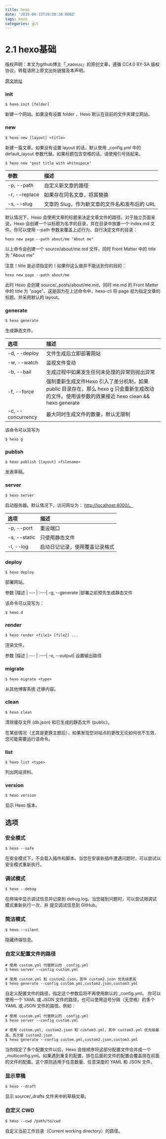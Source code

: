 ```yaml
---
title: hexo
date: '2019-04-13T19:28:36.000Z'
tags: hexo
categories: git
---
```


# 2.1 hexo基础

版权声明：本文为github博主「\_xaoxuu」的原创文章，遵循 CC4.0 BY-SA 版权协议，转载请附上原文出处链接及本声明。

[原文地址](https://hexo.io/zh-cn/docs/commands)

### init

```text
$ hexo init [folder]
```

新建一个网站。如果没有设置 folder ，Hexo 默认在目前的文件夹建立网站。

### new

```text
$ hexo new [layout] <title>
```

新建一篇文章。如果没有设置 layout 的话，默认使用 \_config.yml 中的 default\_layout 参数代替。如果标题包含空格的话，请使用引号括起来。

```text
$ hexo new "post title with whitespace"
```

| 参数 | 描述 |
| :--- | :--- |
| -p, --path | 自定义新文章的路径 |
| -r, --replace | 如果存在同名文章，将其替换 |
| -s, --slug | 文章的 Slug，作为新文章的文件名和发布后的 URL |

默认情况下，Hexo 会使用文章的标题来决定文章文件的路径。对于独立页面来说，Hexo 会创建一个以标题为名字的目录，并在目录中放置一个 index.md 文件。你可以使用 --path 参数来覆盖上述行为、自行决定文件的目录：

```text
hexo new page --path about/me "About me"
```

以上命令会创建一个 source/about/me.md 文件，同时 Front Matter 中的 title 为 "About me"

注意！title 是必须指定的！如果你这么做并不能达到你的目的：

```text
hexo new page --path about/me
```

此时 Hexo 会创建 source/\_posts/about/me.md，同时 me.md 的 Front Matter 中的 title 为 "page"。这是因为在上述命令中，hexo-cli 将 page 视为指定文章的标题、并采用默认的 layout。

### generate

```text
$ hexo generate
```

生成静态文件。

| 选项 | 描述 |
| :--- | :--- |
| -d, --deploy | 文件生成后立即部署网站 |
| -w, --watch | 监视文件变动 |
| -b, --bail | 生成过程中如果发生任何未处理的异常则抛出异常 |
| -f, --force | 强制重新生成文件Hexo 引入了差分机制，如果 public 目录存在，那么 hexo g 只会重新生成改动的文件。使用该参数的效果接近 hexo clean && hexo generate |
| -c, --concurrency | 最大同时生成文件的数量，默认无限制 |

该命令可以简写为

```text
$ hexo g
```

### publish

```text
$ hexo publish [layout] <filename>
```

发表草稿。

### server

```text
$ hexo server
```

启动服务器。默认情况下，访问网址为： [http://localhost:4000/。](http://localhost:4000/。)

| 选项 | 描述 |
| :--- | :--- |
| -p, --port | 重设端口 |
| -s, --static | 只使用静态文件 |
| -l, --log | 启动日记记录，使用覆盖记录格式 |

### deploy

```text
$ hexo deploy
```

部署网站。

参数 \|描述 \| --- \| :---\| -g, --generate \|部署之前预先生成静态文件

该命令可以简写为：

```text
$ hexo d
```

### render

```text
$ hexo render <file1> [file2] ...
```

渲染文件。

参数 \|描述 \| --- \| :---\| -o, --output\| 设置输出路径

### migrate

```text
$ hexo migrate <type>
```

从其他博客系统 迁移内容。

### clean

```text
$ hexo clean
```

清除缓存文件 \(db.json\) 和已生成的静态文件 \(public\)。

在某些情况（尤其是更换主题后），如果发现您对站点的更改无论如何也不生效，您可能需要运行该命令。

### list

```text
$ hexo list <type>
```

列出网站资料。

### version

```text
$ hexo version
```

显示 Hexo 版本。

## 选项

### 安全模式

```text
$ hexo --safe
```

在安全模式下，不会载入插件和脚本。当您在安装新插件遭遇问题时，可以尝试以安全模式重新执行。

### 调试模式

```text
$ hexo --debug
```

在终端中显示调试信息并记录到 debug.log。当您碰到问题时，可以尝试用调试模式重新执行一次，并 提交调试信息到 GitHub。

### 简洁模式

```text
$ hexo --silent
```

隐藏终端信息。

### 自定义配置文件的路径

```text
# 使用 custom.yml 代替默认的 _config.yml
$ hexo server --config custom.yml

# 使用 custom.yml 和 custom2.json，其中 custom2.json 优先级更高
$ hexo generate --config custom.yml,custom2.json,custom3.yml
```

自定义配置文件的路径，指定这个参数后将不再使用默认的 \_config.yml。 你可以使用一个 YAML 或 JSON 文件的路径，也可以使用逗号分隔（无空格）的多个 YAML 或 JSON 文件的路径。例如：

```text
# 使用 custom.yml 代替默认的 _config.yml
$ hexo server --config custom.yml

# 使用 custom.yml, custom2.json 和 custom3.yml，其中 custom3.yml 优先级最高，其次是 custom2.json
$ hexo generate --config custom.yml,custom2.json,custom3.yml
```

当你指定了多个配置文件以后，Hexo 会按顺序将这部分配置文件合并成一个 \_multiconfig.yml。如果遇到重复的配置，排在后面的文件的配置会覆盖排在前面的文件的配置。这个原则适用于任意数量、任意深度的 YAML 和 JSON 文件。

### 显示草稿

```text
$ hexo --draft
```

显示 source/\_drafts 文件夹中的草稿文章。

### 自定义 CWD

```text
$ hexo --cwd /path/to/cwd
```

自定义当前工作目录（Current working directory）的路径。

